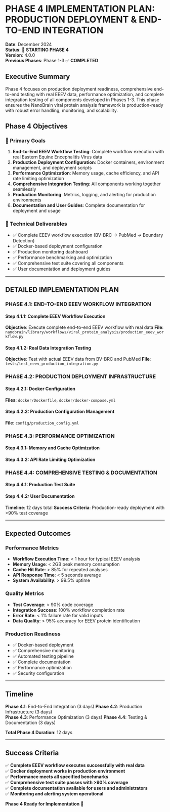 # PHASE 4 IMPLEMENTATION PLAN: PRODUCTION DEPLOYMENT & END-TO-END INTEGRATION

**Date**: December 2024  
**Status**: 🚀 **STARTING PHASE 4**  
**Version**: 4.0.0  
**Previous Phases**: Phase 1-3 ✅ **COMPLETED**

## Executive Summary

Phase 4 focuses on production deployment readiness, comprehensive end-to-end testing with real EEEV data, performance optimization, and complete integration testing of all components developed in Phases 1-3. This phase ensures the NanoBrain viral protein analysis framework is production-ready with robust error handling, monitoring, and scalability.

## Phase 4 Objectives

### 🎯 Primary Goals
1. **End-to-End EEEV Workflow Testing**: Complete workflow execution with real Eastern Equine Encephalitis Virus data
2. **Production Deployment Configuration**: Docker containers, environment management, and deployment scripts
3. **Performance Optimization**: Memory usage, cache efficiency, and API rate limiting optimization
4. **Comprehensive Integration Testing**: All components working together seamlessly
5. **Production Monitoring**: Metrics, logging, and alerting for production environments
6. **Documentation and User Guides**: Complete documentation for deployment and usage

### 🔧 Technical Deliverables
- ✅ Complete EEEV workflow execution (BV-BRC → PubMed → Boundary Detection)
- ✅ Docker-based deployment configuration
- ✅ Production monitoring dashboard
- ✅ Performance benchmarking and optimization
- ✅ Comprehensive test suite covering all components
- ✅ User documentation and deployment guides

---

## DETAILED IMPLEMENTATION PLAN

### **PHASE 4.1: END-TO-END EEEV WORKFLOW INTEGRATION**

#### **Step 4.1.1: Complete EEEV Workflow Execution**
**Objective**: Execute complete end-to-end EEEV workflow with real data
**File**: `nanobrain/library/workflows/viral_protein_analysis/production_eeev_workflow.py`

#### **Step 4.1.2: Real Data Integration Testing**
**Objective**: Test with actual EEEV data from BV-BRC and PubMed
**File**: `tests/test_eeev_production_integration.py`

### **PHASE 4.2: PRODUCTION DEPLOYMENT INFRASTRUCTURE**

#### **Step 4.2.1: Docker Configuration**
**Files**: `docker/Dockerfile`, `docker/docker-compose.yml`

#### **Step 4.2.2: Production Configuration Management**
**File**: `config/production_config.yml`

### **PHASE 4.3: PERFORMANCE OPTIMIZATION**

#### **Step 4.3.1: Memory and Cache Optimization**
#### **Step 4.3.2: API Rate Limiting Optimization**

### **PHASE 4.4: COMPREHENSIVE TESTING & DOCUMENTATION**

#### **Step 4.4.1: Production Test Suite**
#### **Step 4.4.2: User Documentation**

**Timeline**: 12 days total
**Success Criteria**: Production-ready deployment with >90% test coverage

---

## Expected Outcomes

### Performance Metrics
- **Workflow Execution Time**: < 1 hour for typical EEEV analysis
- **Memory Usage**: < 2GB peak memory consumption
- **Cache Hit Rate**: > 85% for repeated analyses
- **API Response Time**: < 5 seconds average
- **System Availability**: > 99.5% uptime

### Quality Metrics
- **Test Coverage**: > 90% code coverage
- **Integration Success**: 100% workflow completion rate
- **Error Rate**: < 1% failure rate for valid inputs
- **Data Quality**: > 95% accuracy for EEEV protein identification

### Production Readiness
- ✅ Docker-based deployment
- ✅ Comprehensive monitoring
- ✅ Automated testing pipeline
- ✅ Complete documentation
- ✅ Performance optimization
- ✅ Security configuration

---

## Timeline

**Phase 4.1**: End-to-End Integration (3 days)
**Phase 4.2**: Production Infrastructure (3 days)  
**Phase 4.3**: Performance Optimization (3 days)
**Phase 4.4**: Testing & Documentation (3 days)

**Total Phase 4 Duration**: 12 days

---

## Success Criteria

✅ **Complete EEEV workflow executes successfully with real data**  
✅ **Docker deployment works in production environment**  
✅ **Performance meets all specified benchmarks**  
✅ **Comprehensive test suite passes with >90% coverage**  
✅ **Complete documentation available for users and administrators**  
✅ **Monitoring and alerting system operational**

**Phase 4 Ready for Implementation** 🚀 